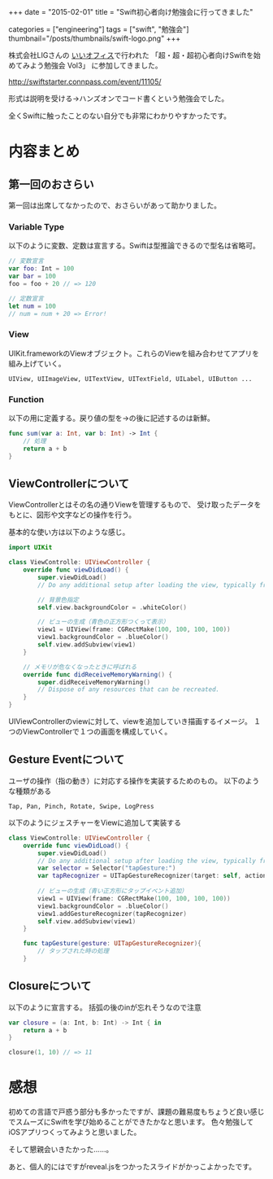 +++
date = "2015-02-01"
title = "Swift初心者向け勉強会に行ってきました"

categories = ["engineering"]
tags = ["swift", "勉強会"]
thumbnail="/posts/thumbnails/swift-logo.png"
+++

株式会社LIGさんの [いいオフィス](https://iioffice.liginc.co.jp/)で行われた
「超・超・超初心者向けSwiftを始めてみよう勉強会 Vol3」
に参加してきました。

http://swiftstarter.connpass.com/event/11105/

形式は説明を受ける→ハンズオンでコード書くという勉強会でした。

全くSwiftに触ったことのない自分でも非常にわかりやすかったです。


# 内容まとめ

## 第一回のおさらい

第一回は出席してなかったので、おさらいがあって助かりました。

### Variable Type

以下のように変数、定数は宣言する。Swiftは型推論できるので型名は省略可。

```swift
// 変数宣言
var foo: Int = 100
var bar = 100
foo = foo + 20 // => 120

// 定数宣言
let num = 100
// num = num + 20 => Error!
```

### View

UIKit.frameworkのViewオブジェクト。これらのViewを組み合わせてアプリを組み上げていく。

```
UIView, UIImageView, UITextView, UITextField, UILabel, UIButton ...
```

### Function

以下の用に定義する。戻り値の型を->の後に記述するのは新鮮。

```swift
func sum(var a: Int, var b: Int) -> Int {
    // 処理
    return a + b
}
```

## ViewControllerについて

ViewControllerとはその名の通りViewを管理するもので、
受け取ったデータをもとに、図形や文字などの操作を行う。

基本的な使い方は以下のような感じ。

```swift
import UIKit

class ViewControlle: UIViewController {
    override func viewDidLoad() {
        super.viewDidLoad()
        // Do any additional setup after loading the view, typically from a nib.

        // 背景色指定
        self.view.backgroundColor = .whiteColor()

        // ビューの生成（青色の正方形つくって表示）
        view1 = UIView(frame: CGRectMake(100, 100, 100, 100))
        view1.backgroundColor = .blueColor()
        self.view.addSubview(view1)
    }

    // メモリが危なくなったときに呼ばれる
    override func didReceiveMemoryWarning() {
        super.didReceiveMemoryWarning()
        // Dispose of any resources that can be recreated.
    }
}
```

UIViewControllerのviewに対して、viewを追加していき描画するイメージ。
１つのViewControllerで１つの画面を構成していく。

## Gesture Eventについて

ユーザの操作（指の動き）に対応する操作を実装するためのもの。
以下のような種類がある

```
Tap, Pan, Pinch, Rotate, Swipe, LogPress
```

以下のようにジェスチャーをViewに追加して実装する

```swift
class ViewControlle: UIViewController {
    override func viewDidLoad() {
        super.viewDidLoad()
        // Do any additional setup after loading the view, typically from a nib.
        var selector = Selector("tapGesture:")
        var tapRecognizer = UITapGestureRecognizer(target: self, action: elector)
                                                         
        // ビューの生成（青い正方形にタップイベント追加）
        view1 = UIView(frame: CGRectMake(100, 100, 100, 100))
        view1.backgroundColor = .blueColor()
        view1.addGestureRecognizer(tapRecognizer)
        self.view.addSubview(view1)
    }

    func tapGesture(gesture: UITapGestureRecognizer){
        // タップされた時の処理
    }
```

## Closureについて

以下のように宣言する。
括弧の後のinが忘れそうなので注意

```swift
var closure = (a: Int, b: Int) -> Int { in
    return a + b
}

closure(1, 10) // => 11
```

# 感想

初めての言語で戸惑う部分も多かったですが、課題の難易度もちょうど良い感じでスムーズにSwiftを学び始めることができたかなと思います。
色々勉強してiOSアプリつくってみようと思いました。

そして懇親会いきたかった……。

あと、個人的にはですがreveal.jsをつかったスライドがかっこよかったです。
